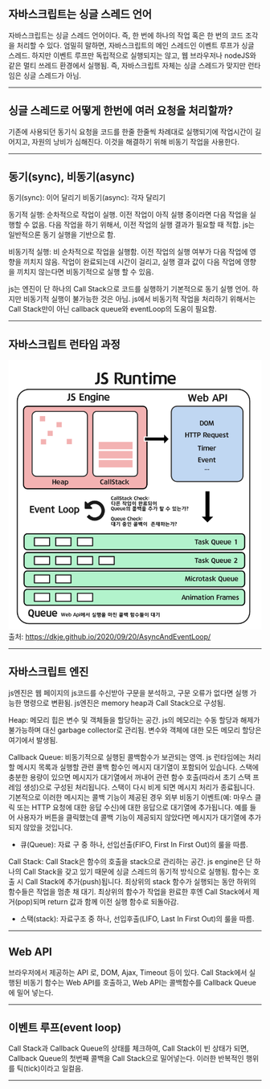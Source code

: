 ## 자바스크립트는 싱글 스레드 언어

자바스크립트는 싱글 스레드 언어이다. 즉, 한 번에 하나의 작업 혹은 한 번의 코드 조각을 처리할 수 있다.
엄밀히 말하면, 자바스크립트의 메인 스레드인 이벤트 루프가 싱글 스레드.
하지만 이벤트 루프만 독립적으로 실행되지는 않고, 웹 브라우저나 nodeJS와 같은 멀티 쓰레드 환경에서 실행됨.
즉, 자바스크립트 자체는 싱글 스레드가 맞지만 런타임은 싱글 스레드가 아님.

---

## 싱글 스레드로 어떻게 한번에 여러 요청을 처리할까?

기존에 사용되던 동기식 요청을 코드를 한줄 한줄씩 차례대로 실행되기에 작업시간이 길어지고, 자원의 낭비가 심해진다.
이것을 해결하기 위해 비동기 작업을 사용한다.

---

## 동기(sync), 비동기(async)

동기(sync): 이어 달리기
비동기(async): 각자 달리기

동기적 실행: 순차적으로 작업이 실행. 이전 작업이 아직 실행 중이라면 다음 작업을 실행할 수 없음. 다음 작업을 하기 위해서, 이전 작업의 실행 결과가 필요할 때 적합. js는 일반적으론 동기 실행을 기반으로 함.

비동기적 실행: 비 순차적으로 작업을 실행함. 이전 작업의 실행 여부가 다음 작업에 영향을 끼치지 않음. 작업이 완료되는데 시간이 걸리고, 실행 결과 값이 다음 작업에 영향을 끼치지 않는다면 비동기적으로 실행 할 수 있음.

js는 엔진이 단 하나의 Call Stack으로 코드를 실행하기 기본적으로 동기 실행 언어. 하지만 비동기적 실행이 불가능한 것은 아님. js에서 비동기적 작업을 처리하기 위해서는 Call Stack만이 아닌 callback queue와 eventLoop의 도움이 필요함.

---

## 자바스크립트 런타임 과정

![jsRunTime](./images/1_%EC%9E%90%EB%B0%94%EC%8A%A4%ED%81%AC%EB%A6%BD%ED%8A%B8%20%EB%9F%B0%ED%83%80%EC%9E%84.png)
출처: https://dkje.github.io/2020/09/20/AsyncAndEventLoop/

---

## 자바스크립트 엔진

js엔진은 웹 페이지의 js코드를 수신받아 구문을 분석하고, 구문 오류가 없다면 실행 가능한 명령으로 변환됨. js엔진은 memory heap과 Call Stack으로 구성됨.

Heap: 메모리 힙은 변수 및 객체들을 할당하는 공간. js의 메모리는 수동 할당과 해제가 불가능하며 대신 garbage collector로 관리됨. 변수와 객체에 대한 모든 메모리 할당은 여기에서 발생됨.

Callback Queue: 비동기적으로 실행된 콜백함수가 보관되는 영역.
js 런타임에는 처리할 메시지 목록과 실행할 관련 콜백 함수인 메시지 대기열이 포함되어 있습니다. 스택에 충분한 용량이 있으면 메시지가 대기열에서 꺼내어 관련 함수 호출(따라서 초기 스택 프레임 생성)으로 구성된 처리됩니다. 스택이 다시 비게 되면 메시지 처리가 종료됩니다. 기본적으로 이러한 메시지는 콜백 기능이 제공된 경우 외부 비동기 이벤트(예: 마우스 클릭 또는 HTTP 요청에 대한 응답 수신)에 대한 응답으로 대기열에 추가됩니다. 예를 들어 사용자가 버튼을 클릭했는데 콜백 기능이 제공되지 않았다면 메시지가 대기열에 추가되지 않았을 것입니다.
<br />

- 큐(Queue): 자료 구 중 하나, 선입선출(FIFO, First In First Out)의 룰을 따름.

Call Stack: Call Stack은 함수의 호출을 stack으로 관리하는 공간. js engine은 단 하나의 Call Stack을 갖고 있기 때문에 싱글 스레드의 동기적 방식으로 실행됨. 함수는 호출 시 Call Stack에 추가(push)됩니다. 최상위의 stack 함수가 실행되는 동안 하위의 함수들은 작업을 멈춘 채 대기. 최상위의 함수가 작업을 완료한 후엔 Call Stack에서 제거(pop)되며 return 값과 함께 이전 실행 함수로 되돌아감.<br />

- 스택(stack): 자료구조 중 하나, 선입후출(LIFO, Last In First Out)의 룰을 따름.

---

## Web API

브라우저에서 제공하는 API 로, DOM, Ajax, Timeout 등이 있다.
Call Stack에서 실행된 비동기 함수는 Web API를 호출하고, Web API는 콜백함수를 Callback Queue에 밀어 넣는다.

---

## 이벤트 루프(event loop)

Call Stack과 Callback Queue의 상태를 체크하여, Call Stack이 빈 상태가 되면, Callback Queue의 첫번째 콜백을 Call Stack으로 밀어넣는다. 이러한 반복적인 행위를 틱(tick)이라고 일컬음.

---

